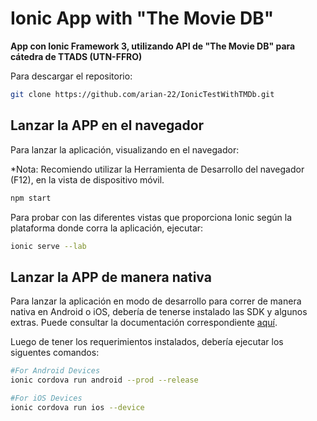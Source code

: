 # Ionic App with "The Movie DB"

**App con Ionic Framework 3, utilizando API de "The Movie DB" para cátedra de TTADS (UTN-FFRO)**

Para descargar el repositorio:

```bash
git clone https://github.com/arian-22/IonicTestWithTMDb.git
```

## Lanzar la APP en el navegador

Para lanzar la aplicación, visualizando en el navegador:

*Nota: Recomiendo utilizar la Herramienta de Desarrollo del navegador (F12), en la vista de dispositivo móvil.

```bash
npm start
```

Para probar con las diferentes vistas que proporciona Ionic según la plataforma donde corra la aplicación, ejecutar:

```bash
ionic serve --lab
```

## Lanzar la APP de manera nativa   

Para lanzar la aplicación en modo de desarrollo para correr de manera nativa en Android o iOS, debería de tenerse instalado las SDK y algunos extras. Puede consultar la documentación correspondiente [aquí](https://ionicframework.com/docs/intro/deploying/).

Luego de tener los requerimientos instalados, debería ejecutar los siguentes comandos:

```bash
#For Android Devices
ionic cordova run android --prod --release
```

```bash
#For iOS Devices
ionic cordova run ios --device
```
